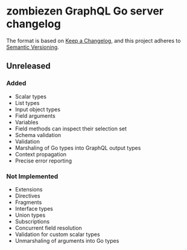 # zombiezen GraphQL Go server changelog

The format is based on [Keep a Changelog](https://keepachangelog.com/en/1.0.0/),
and this project adheres to [Semantic Versioning](https://semver.org/spec/v2.0.0.html).

## Unreleased

### Added

-  Scalar types
-  List types
-  Input object types
-  Field arguments
-  Variables
-  Field methods can inspect their selection set
-  Schema validation
-  Validation
-  Marshaling of Go types into GraphQL output types
-  Context propagation
-  Precise error reporting

### Not Implemented

-  Extensions
-  Directives
-  Fragments
-  Interface types
-  Union types
-  Subscriptions
-  Concurrent field resolution
-  Validation for custom scalar types
-  Unmarshaling of arguments into Go types
